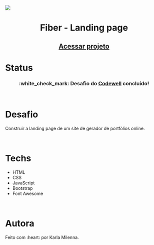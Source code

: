<img src="Assets/gif-da-pagina.gif">
<h1 align="center">Fiber - Landing page</h1>


<h2 align="center"><a href="https://fiber-page.netlify.app/" target="_blank">Acessar projeto</a></h2>

# Status

<h3 align="center">:white_check_mark: Desafio do <a href="https://www.codewell.cc/">Codewell</a> concluído!</h3><br>

# Desafio

<p>Construir a landing page de um site de gerador de portfólios online.</p><br>

# Techs

- HTML
- CSS
- JavaScript
- Bootstrap
- Font Awesome
<br>

# Autora

<p>Feito com :heart: por <a>Karla Milenna</a>.</p>

